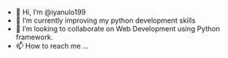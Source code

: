 - 👋 Hi, I’m @iyanulo199
- 👀 I’m currently improving my python development skills
- 💞️ I’m looking to collaborate on Web Development using Python framework.
- 📫 How to reach me ...

<!---
iyanulo199/iyanulo199 is a ✨ special ✨ repository because its `README.md` (this file) appears on your GitHub profile.
You can click the Preview link to take a look at your changes.
--->
